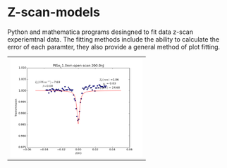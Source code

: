 # Z-scan-models
Python and mathematica programs desingned to fit data z-scan experiemtnal data. The fitting methods include the ability to calculate the error of each paramter, they also provide a general method of plot fitting. 

<table >
  <tr>
    <td align="center"><img src="samplefit.png" width=300px></td>
  </tr>
</table>
